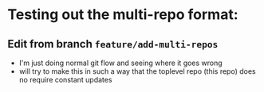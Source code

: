 # Testing out the multi-repo format:

## Edit from branch `feature/add-multi-repos`

- I'm just doing normal git flow and seeing where it goes wrong
- will try to make this in such a way that the toplevel repo (this repo) does no require constant updates
